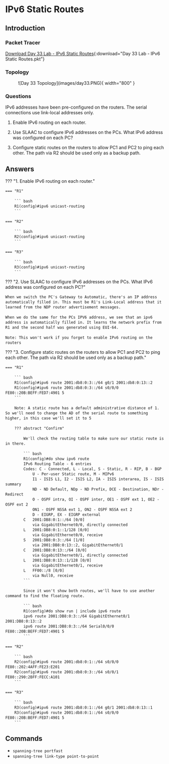 # IPv6 Static Routes

## Introduction

### Packet Tracer

[Download Day 33 Lab - IPv6 Static Routes](../assets/packet-tracer-files/Day%2033%20Lab%20-%20IPv6%20Static%20Routes.pkt){:download="Day 33 Lab - IPv6 Static Routes.pkt"}

### Topology

<figure markdown>
  ![Day 33 Topology](images/day33.PNG){ width="800" }
  <figcaption></figcaption>
</figure>

### Questions

IPv6 addresses have been pre-configured on the routers.
The serial connections use link-local addresses only.

1. Enable IPv6 routing on each router.

2. Use SLAAC to configure IPv6 addresses on the PCs.
    What IPv6 address was configured on each PC?

3. Configure static routes on the routers to allow PC1 and PC2 to ping each other. The path via R2 should be used only as a backup path.

## Answers


??? "1. Enable IPv6 routing on each router."

    === "R1"

        ``` bash
        R1(config)#ipv6 unicast-routing 
        ```

    === "R2"

        ``` bash
        R2(config)#ipv6 unicast-routing 
        ```
            
    === "R3"

        ``` bash
        R3(config)#ipv6 unicast-routing 
        ```


??? "2. Use SLAAC to configure IPv6 addresses on the PCs. What IPv6 address was configured on each PC?"


    When we switch the PC's Gateway to Automatic, there's an IP address automatically filled in. This must be R1's Link-Local address that it learned from the NDP router advertisement messages.

    When we do the same for the PCs IPV6 address, we see that an ipv6 address is automatically filled in. It learns the network prefix from R1 and the second half was generated using EUI-64.

    Note: This won't work if you forget to enable IPv6 routing on the routers


??? "3. Configure static routes on the routers to allow PC1 and PC2 to ping each other. The path via R2 should be used only as a backup path."

    === "R1"

        ``` bash
        R1(config)#ipv6 route 2001:db8:0:3::/64 g0/1 2001:db8:0:13::2
        R1(config)#ipv6 route 2001:db8:0:3::/64 s0/0/0 FE80::20B:BEFF:FED7:4901 5
        ```

        Note: A static route has a default administrative distance of 1. So we'll need to change the AD of the serial route to something higher, in this case we'll set it to 5

        ??? abstract "Confirm"

            We'll check the routing table to make sure our static route is in there.

            ``` bash
            R1(config)#do show ipv6 route
            IPv6 Routing Table - 6 entries
            Codes: C - Connected, L - Local, S - Static, R - RIP, B - BGP
                U - Per-user Static route, M - MIPv6
                I1 - ISIS L1, I2 - ISIS L2, IA - ISIS interarea, IS - ISIS summary
                ND - ND Default, NDp - ND Prefix, DCE - Destination, NDr - Redirect
                O - OSPF intra, OI - OSPF inter, OE1 - OSPF ext 1, OE2 - OSPF ext 2
                ON1 - OSPF NSSA ext 1, ON2 - OSPF NSSA ext 2
                D - EIGRP, EX - EIGRP external
            C   2001:DB8:0:1::/64 [0/0]
                via GigabitEthernet0/0, directly connected
            L   2001:DB8:0:1::1/128 [0/0]
                via GigabitEthernet0/0, receive
            S   2001:DB8:0:3::/64 [1/0]
                via 2001:DB8:0:13::2, GigabitEthernet0/1
            C   2001:DB8:0:13::/64 [0/0]
                via GigabitEthernet0/1, directly connected
            L   2001:DB8:0:13::1/128 [0/0]
                via GigabitEthernet0/1, receive
            L   FF00::/8 [0/0]
                via Null0, receive
            ```

            Since it won't show both routes, we'll have to use another command to find the floating route.

            ``` bash
            R1(config)#do show run | include ipv6 route
            ipv6 route 2001:DB8:0:3::/64 GigabitEthernet0/1 2001:DB8:0:13::2
            ipv6 route 2001:DB8:0:3::/64 Serial0/0/0 FE80::20B:BEFF:FED7:4901 5
            ```

    === "R2"

        ``` bash
        R2(config)#ipv6 route 2001:db8:0:1::/64 s0/0/0 FE80::202:4AFF:FE23:E201
        R2(config)#ipv6 route 2001:db8:0:3::/64 s0/0/1 FE80::290:2BFF:FECC:A101
        ```
            
    === "R3"

        ``` bash
        R3(config)#ipv6 route 2001:db8:0:1::/64 g0/1 2001:db8:0:13::1
        R3(config)#ipv6 route 2001:db8:0:1::/64 s0/0/0 FE80::20B:BEFF:FED7:4901 5
        ```

## Commands

* `spanning-tree portfast `
* `spanning-tree link-type point-to-point `

  